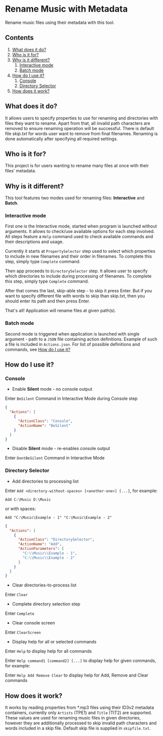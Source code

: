 # Rename Music with Metadata
Rename music files using their metadata with this tool.

## Contents

1. [What does it do?](#what-does-it-do)
2. [Who is it for?](#who-is-it-for)
3. [Why is it different?](#why-is-it-different)
    1. [Interactive mode](#interactive-mode)
    2. [Batch mode](#batch-mode)
4. [How do I use it?](#how-do-i-use-it)
    1. [Console](#console)
    2. [Directory Selector](#directory-selector)
5. [How does it work?](#how-does-it-work)

## What does it do?
It allows users to specify properties to use for renaming and directories with files they want to rename.
Apart from that, all invalid path characters are removed to ensure renaming operation will be successful.
There is default file _skip.txt_ for words user want to remove from final filenames.
Renaming is done automatically after specifying all required settings. 

## Who is it for?
This project is for users wanting to rename many files at once with their files' metadata.

## Why is it different?
This tool features two modes used for renaming files: __Interactive__ and __Batch__.

### Interactive mode
First one is the Interactive mode, started when program is launched without arguments.
It allows to check/use available options for each step involved.
All steps feature a `Help` command used to check available commands and their descriptions and usage.

Currently it starts at `PropertySelector` step used to select which properties to include in new filenames and their order in filenames.
To complete this step, simply type `Complete` command.

Then app proceeds to `DirectorySelector` step. It allows user to specify which directories to include during processing of filenames.
To complete this step, simply type `Complete` command.

After that comes the last, skip-able step - to skip it press Enter.
But if you want to specify different file with words to skip than skip.txt, then you should enter its path and then press Enter.

That's all! Application will rename files at given path(s).

### Batch mode
Second mode is triggered when application is launched with single argument - path to a `JSON` file containing action definitions.
Example of such a file is included in `Actions.json`.
For list of possible definitions and commands, see [How do I use it?](#how-do-i-use-it)

## How do I use it?

### Console

- Enable __Silent__ mode - no console output

Enter `BeSilent` Command in Interactive Mode during Console step

```json
{
  "Actions": [
    {
      "ActionClass": "Console",
      "ActionName": "BeSilent"
    }
  ]
}
```

- Disable __Silent__ mode - re-enables console output

Enter `DontBeSilent` Command in Interactive Mode

### Directory Selector

- Add directories to processing list

Enter `Add <directory-without-spaces> [<another-one>] [...]`, for example:

`Add C:\Music D:\Music`

or with spaces:

`Add "C:\Music\Example - 1" "C:\Music\Example - 2"`

```json
{
  "Actions": [
    {
      "ActionClass": "DirectorySelector",
      "ActionName": "Add",
      "ActionParameters": [
        "C:\\Music\\Example - 1",
        "C:\\Music\\Example - 2"
      ]
    }
  ]
}
```

- Clear directories-to-process list

Enter `Clear`

- Complete directory selection step

Enter `Complete`

- Clear console screen

Enter `ClearScreen`

- Display help for all or selected commands

Enter `Help` to display help for all commands

Enter `Help command1 [command2] [...]` to display help for given commands, for example:

Enter `Help Add Remove Clear` to display help for Add, Remove and Clear commands

## How does it work?

It works by reading properties from *.mp3 files using their ID3v2 metadata containers, currently only `Artists` (TPE1) and `Title` (TIT2) are supported.
These values are used for renaming music files in given directories, however they are additionally processed to skip invalid path characters and words included in a skip file.
Default skip file is supplied in `skipfile.txt`.